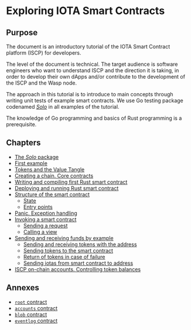 # Exploring IOTA Smart Contracts

## Purpose
The document is an introductory tutorial of the IOTA Smart Contract 
platform (ISCP) for developers. 

The level of the document is technical. The target audience is software engineers who want 
to understand ISCP and the direction it is taking, in order to develop their own dApps 
and/or contribute to the development of the ISCP and the Wasp node. 

The approach in this tutorial is to introduce to main concepts through writing
unit tests of example smart contracts. 
We use Go testing package codenamed [_Solo_](../../packages/solo/readme.md) in all examples of the tutorial.

The knowledge of Go programming and basics of Rust programming is a prerequisite. 

## Chapters

* [The _Solo_ package](01.md)
* [First example](01.md#first-example)
* [Tokens and the Value Tangle](02.md#tokens-and-the-value-tangle)
* [Creating a chain. Core contracts](03.md#creating-a-chain-core-contracts)
* [Writing and compiling first Rust smart contract](03.md#writing-and-compiling-first-rust-smart-contract)
* [Deploying and running Rust smart contract](04.md#deploying-and-running-rust-smart-contract)
* [Structure of the smart contract](05.md#structure-of-the-smart-contract)
    * [State](05.md#state)
    * [Entry points](05.md#entry-points)
* [Panic. Exception handling](05.md#panic-exception-handling)
* [Invoking a smart contract](06.md)
    * [Sending a request](06.md)
    * [Calling a view](07.md)
* [Sending and receiving funds by example](08.md)
    * [Sending and receiving tokens with the address](08.md#sending-and-receiving-tokens-with-the-address)
    * [Sending tokens to the smart contract](09.md#sending-tokens-to-the-smart-contract)
    * [Return of tokens in case of failure](10.md#return-of-tokens-in-case-of-failure)
    * [Sending iotas from smart contract to address](11.md) 
* [ISCP on-chain accounts. Controlling token balances](iscp_accounts.md)

## Annexes

* [`root` contract](root.md)
* [`accounts` contract](accounts.md)
* [`blob` contract](blob.md)
* [`eventlog` contract](eventlog.md)

